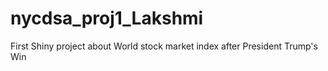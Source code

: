 # nycdsa_proj1_Lakshmi
First Shiny project about World stock market index after President Trump's Win
